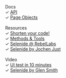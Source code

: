 <div class="left-menu">
  <div>Docs</div>
  <div>✓ <a href="/documentation.html">API</a></div>
  <div>✓ <a href="/documentation/page-objects.html">Page Objects</a></div>

  <br/>
  <div>Resources</div>
  <div>✓ <a href="http://prezi.com/d18jggopjyaj/selenide-shorten-your-code/" target="_blank">Shorten your code!</a></div>
  <div>✓ <a href="http://www.methodsandtools.com/tools/selenide.php" target="_blank">Methods & Tools</a></div>
  <div>✓ <a href="http://zeroturnaround.com/rebellabs/if-you-use-selenium-for-browser-based-ui-acceptance-testing-you-might-like-selenide/" target="_blank">Selenide @ RebelLabs</a></div>
  <div>✓ <a href="http://www.avono.de/blog/funktionale-tests-von-webanwendungen-mit-selenide" target="_blank">Selenide by Jochen Just</a></div>

  <br/>
  <div>Video</div>
  <div>✓ <a class="video" href="//vimeo.com/107647158">UI test in 10 minutes</a></div>
  <div>✓ <a class="video" href="//www.youtube.com/watch?v=6LW4h5y6Iw4">Selenide by Glen Smith</a></div>
</div>